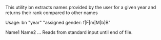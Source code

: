 This utility bn extracts names provided by the user for a given year and returns their rank compared to other names

Usage:
bn "year" "assigned gender: f|F|m|M|b|B"

Name1 Name2 ...
Reads from standard input until end of file.
